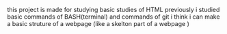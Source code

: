 this project is made for studying basic studies of HTML
previously i studied basic commands of BASH(terminal) and commands of git
i think i can make a basic struture of a webpage (like a skelton part of a webpage )
